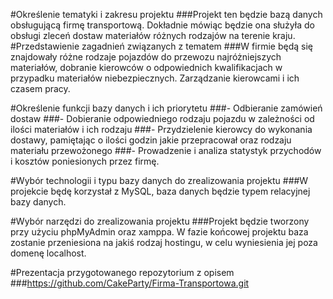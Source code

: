 #Określenie tematyki i zakresu projektu
###Projekt ten będzie bazą danych obsługującą firmę transportową. Dokładnie mówiąc będzie ona służyła do obsługi zleceń dostaw materiałów różnych rodzajów na terenie kraju.
#Przedstawienie zagadnień związanych z tematem
###W firmie będą się znajdowały różne rodzaje pojazdów do przewozu najróżniejszych materiałów, dobranie kierowców o odpowiednich kwalifikacjach w przypadku materiałów niebezpiecznych. Zarządzanie kierowcami i ich czasem pracy.

#Określenie funkcji bazy danych i ich priorytetu
###- Odbieranie zamówień dostaw
###- Dobieranie odpowiedniego rodzaju pojazdu w zależności od ilości materiałów i ich rodzaju
###- Przydzielenie kierowcy do wykonania dostawy, pamiętając o ilości godzin jakie przepracował oraz rodzaju materiału przewożonego
###- Prowadzenie i analiza statystyk przychodów i kosztów poniesionych przez firmę.

#Wybór technologii i typu bazy danych do zrealizowania projektu
###W projekcie będę korzystał z MySQL, baza danych będzie typem relacyjnej bazy danych.

#Wybór narzędzi do zrealizowania projektu
###Projekt będzie tworzony przy użyciu phpMyAdmin oraz xamppa. W fazie końcowej projektu baza zostanie przeniesiona na jakiś rodzaj hostingu, w celu wyniesienia jej poza domenę localhost.

#Prezentacja przygotowanego repozytorium z opisem
###https://github.com/CakeParty/Firma-Transportowa.git
